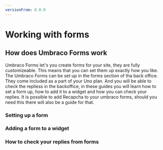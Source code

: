 ```yaml
---
versionFrom: 8.0.0
---
```


# Working with forms

## How does Umbraco Forms work

Umbraco Forms let's you create forms for your site, they are fully customizeable. This means that you can set them up exactly how you like.
The Umbraco Forms can be set up in the forms section of tha back office. They come included as a part of your Uno plan.
And you will be able to check the repliess in the backoffice, in these guides you will learn how to set a form up, how to add it to a widget and how you can check your replies.
It is possible to add Recapcha to your umbraco forms, should you need this there will also be a guide for that.

### Setting up a form

### Adding a form to a widget

### How to check your replies from forms